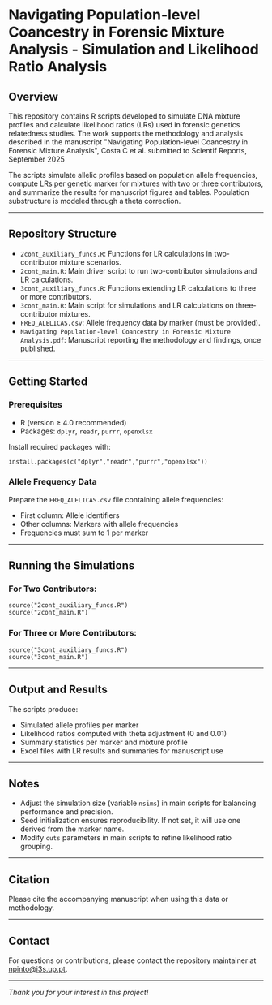 # Navigating Population-level Coancestry in Forensic Mixture Analysis - Simulation and Likelihood Ratio Analysis

## Overview

This repository contains R scripts developed to simulate DNA mixture profiles and calculate likelihood ratios (LRs) used in forensic genetics relatedness studies. The work supports the methodology and analysis described in the manuscript "Navigating Population-level Coancestry in Forensic Mixture Analysis", Costa C et al. submitted to Scientif Reports, September 2025

The scripts simulate allelic profiles based on population allele frequencies, compute LRs per genetic marker for mixtures with two or three contributors, and summarize the results for manuscript figures and tables. Population substructure is modeled through a theta correction.

---

## Repository Structure

- `2cont_auxiliary_funcs.R`: Functions for LR calculations in two-contributor mixture scenarios.
- `2cont_main.R`: Main driver script to run two-contributor simulations and LR calculations.
- `3cont_auxiliary_funcs.R`: Functions extending LR calculations to three or more contributors.
- `3cont_main.R`: Main script for simulations and LR calculations on three-contributor mixtures.
- `FREQ_ALELICAS.csv`: Allele frequency data by marker (must be provided).
- `Navigating Population-level Coancestry in Forensic Mixture Analysis.pdf`: Manuscript reporting the methodology and findings, once published.

---

## Getting Started

### Prerequisites

- R (version ≥ 4.0 recommended)
- Packages: `dplyr`, `readr`, `purrr`, `openxlsx`

Install required packages with:

```install.packages(c("dplyr","readr","purrr","openxlsx"))```


### Allele Frequency Data

Prepare the `FREQ_ALELICAS.csv` file containing allele frequencies:

- First column: Allele identifiers
- Other columns: Markers with allele frequencies
- Frequencies must sum to 1 per marker

---

## Running the Simulations

### For Two Contributors:

```
source("2cont_auxiliary_funcs.R")
source("2cont_main.R")
```


### For Three or More Contributors:

```
source("3cont_auxiliary_funcs.R")
source("3cont_main.R")
```


---

## Output and Results

The scripts produce:

- Simulated allele profiles per marker
- Likelihood ratios computed with theta adjustment (0 and 0.01)
- Summary statistics per marker and mixture profile
- Excel files with LR results and summaries for manuscript use

---

## Notes

- Adjust the simulation size (variable `nsims`) in main scripts for balancing performance and precision.
- Seed initialization ensures reproducibility. If not set, it will use one derived from the marker name.
- Modify `cuts` parameters in main scripts to refine likelihood ratio grouping.

---

## Citation

Please cite the accompanying manuscript when using this data or methodology.

---

## Contact

For questions or contributions, please contact the repository maintainer at npinto@i3s.up.pt.

---

*Thank you for your interest in this project!*
